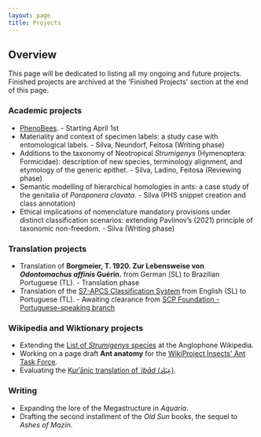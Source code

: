 ```yaml
---
layout: page
title: Projects
---
```


## Overview ##

This page will be dedicated to listing all my ongoing and future projects. Finished projects are archived at the 'Finished Projects' section at the end of this page.

### Academic projects ###

* [PhenoBees](https://researchportal.helsinki.fi/fi/projects/phenobees-a-knowledgebase-and-integrative-approach-for-studying-t). - Starting April 1st
* Materiality and context of specimen labels: a study case with entomological labels. - Silva, Neundorf, Feitosa (Writing phase)
* Additions to the taxonomy of Neotropical *Strumigenys* (Hymenoptera: Formicidae): description of new species, terminology alignment, and etymology of the generic epithet. - Silva, Ladino, Feitosa (Reviewing phase)
* Semantic modelling of hierarchical homologies in ants: a case study of the genitalia of *Paraponera clavata*. - Silva (PHS snippet creation and class annotation)
* Ethical implications of nomenclature mandatory provisions under distinct classification scenarios: extending Pavlinov’s (2021) principle of taxonomic non-freedom. - Silva (Writing phase)

### Translation projects ###

* Translation of **Borgmeier, T. 1920. Zur Lebensweise von _Odontomachus affinis_ Guérin.** from German (SL) to Brazilian Portuguese (TL). - Translation phase
* Translation of the [S7-APCS Classification System](https://scp-wiki.wikidot.com/s7-apcs-guide) from English (SL) to Portuguese (TL). - Awaiting clearance from [SCP Foundation - Portuguese-speaking branch](http://scp-pt-br.wikidot.com/)

### Wikipedia and Wiktionary projects ###

* Extending the [List of *Strumigenys* species](https://en.wikipedia.org/wiki/List_of_Strumigenys_species) at the Anglophone Wikipedia.
* Working on a page draft **Ant anatomy** for the [WikiProject Insects' Ant Task Force](https://en.wikipedia.org/wiki/Wikipedia:WikiProject_Insects/ant_task_force).
* Evaluating the [Ḳurʾānic translation of ʿ*ibād* (عِبَاد)](https://en.wikipedia.org/wiki/Talk:Ibad).

### Writing ###

* Expanding the lore of the Megastructure in *Aquaria*.
* Drafting the second installment of the *Old Sun* books, the sequel to *Ashes of Mazin*.
